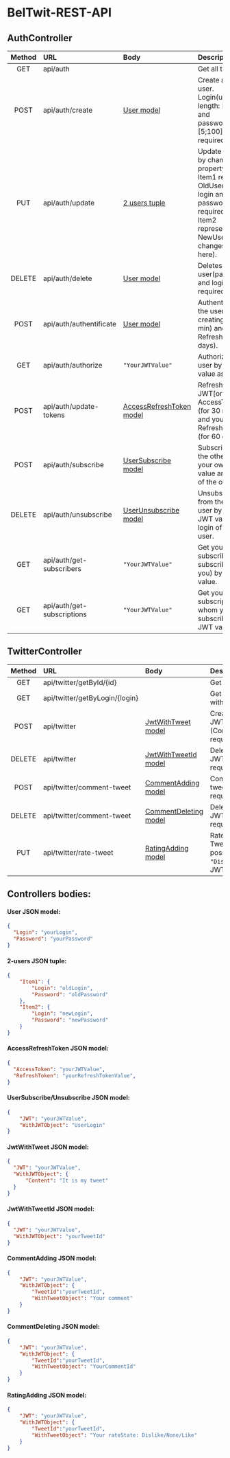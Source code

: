 # BelTwit-REST-API



## AuthController
| Method    | URL                                           | Body       | Description                                                 |
| :-------: | :-------------------------------------------- | :--------- | :-----------------------------------------------------------|
| GET    | api/auth     || Get all the users.
| POST   | api/auth/create        |[User model](#user-json-model)| Create a single user. Login(unique, length: [2;20]) and password(length: [5;100]) are required.
| PUT    | api/auth/update        |[2 users tuple](#2-users-json-tuple)| Update the user by changing property values. Item1 represents OldUser(old login and password are required), and Item2 representes NewUser(all changes are here).
| DELETE | api/auth/delete        |[User model](#user-json-model)| Deletes the user(password and login are required).
| POST   | api/auth/authentificate|[User model](#user-json-model)| Authentificate the user by creating JWT(30 min) and RefreshToken(60 days).
| GET    | api/auth/authorize     |`"YourJWTValue"`| Authorize the user by JWT value as a string.
| POST   | api/auth/update-tokens|[AccessRefreshToken model](#accessrefreshtoken-json-model)| Refresh your JWT[or AccessToken] (for 30 minutes) and your RefreshToken (for 60 days). 
| POST   | api/auth/subscribe     |[UserSubscribe model](#usersubscribe/unsubscribe-json-model)| Subscribes on the other user by your own JWT value and login of the other user.
| DELETE | api/auth/unsubscribe   |[UserUnsubscribe model](#usersubscribe/unsubscribe-json-model)| Unsubscribes from the other user by your own JWT value and login of the other user.
| GET | api/auth/get-subscribers  |`"YourJWTValue"`| Get your subscribers(who subscribed on you) by JWT value.
| GET | api/auth/get-subscriptions|`"YourJWTValue"`| Get your subscriptions(on whom you subscribed) by JWT value.



## TwitterController
| Method    | URL                                           | Body       | Description                                                 |
| :-------: | :-------------------------------------------- | :--------- | :-----------------------------------------------------------|
| GET    | api/twitter/getById/{id}      || Get tweet by "id".
| GET    | api/twitter/getByLogin/{login}|| Get all tweets of user with "login".
| POST   | api/twitter                   |[JwtWithTweet model](#jwtwithtweet-json-model)| Creates a user tweet. JWT and Tweet (Content at least) required.
| DELETE | api/twitter   				 |[JwtWithTweetId model](#jwtwithtweetid-json-model)| Deletes a user tweet. JWT and TweetId required.
| POST   | api/twitter/comment-tweet	 |[CommentAdding model](#commentadding-json-model)| Comments selected tweet(by TweetId). JWT required.
| DELETE | api/twitter/comment-tweet	 |[CommentDeleting model](#commentdeleting-json-model)| Delete comment by Id. JWT and TweetId required.
| PUT    | api/twitter/rate-tweet		 |[RatingAdding model](#ratingadding-json-model)| Rates selected tweet(by TweetId). There are 3 possible rates `"Dislike"`,`"None"`,`"Like"`. JWT required.



## Controllers bodies:

#### User JSON model:
```json
{
  "Login": "yourLogin",
  "Password": "yourPassword"
}
```
#### 2-users JSON tuple:
```json
{
	"Item1": {
		"Login": "oldLogin",
		"Password": "oldPassword"
	},
	"Item2": {
		"Login": "newLogin",
		"Password": "newPassword"
	}
}
```
#### AccessRefreshToken JSON model:
```json
{
  "AccessToken": "yourJWTValue",
  "RefreshToken": "yourRefreshTokenValue",
}
```
#### UserSubscribe/Unsubscribe JSON model:
```json
{
	"JWT": "yourJWTValue",
	"WithJWTObject": "UserLogin"
}
```
#### JwtWithTweet JSON model:
```json
{
  "JWT": "yourJWTValue",
  "WithJWTObject": {
	  "Content": "It is my tweet"
  }
}
```
#### JwtWithTweetId JSON model:
```json
{
  "JWT": "yourJWTValue",
  "WithJWTObject": "yourTweetId"
}
```

#### CommentAdding JSON model:
```json
{
	"JWT": "yourJWTValue",
	"WithJWTObject": {
		"TweetId":"yourTweetId",
		"WithTweetObject": "Your comment"
	}
}
```

#### CommentDeleting JSON model:
```json
{
	"JWT": "yourJWTValue",
	"WithJWTObject": {
		"TweetId":"yourTweetId",
		"WithTweetObject": "YourCommentId"
	}
}
```

#### RatingAdding JSON model:
```json
{
	"JWT": "yourJWTValue",
	"WithJWTObject": {
		"TweetId":"yourTweetId",
		"WithTweetObject": "Your rateState: Dislike/None/Like"
	}
}
```